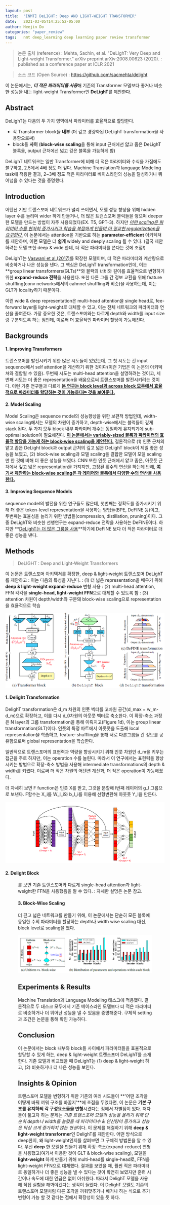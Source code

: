 ```yaml
---
layout: post
title:  "[NMT] DeLIGHT: Deep AND LIGHT-WEIGHT TRANSFORMER"
date:   2021-03-05T14:25:52-05:00
author: Heejin Do
categories: "paper_review"
tags:	nmt deep_learning deep learning paper review transformer
---
```

> 논문 출처 (reference)
: Mehta, Sachin, et al. "DeLighT: Very Deep and Light-weight Transformer." arXiv preprint arXiv:2008.00623 (2020).
: published as a conference paper at ICLR 2021 

> 소스 코드 (Open Source)
: https://github.com/sacmehta/delight


이 논문에서는, <em>**더 적은 파라미터를 사용**</em>해 기존의 Transformer 모델보다 좋거나 비슷한 성능을 내는 light-weight Transformer인 **DeLighT**를 제안한다.

## Abstract
DeLighT는 다음의 두 가지 영역에서 파라미터를 효율적으로 할당한다.

- 각 Transformer block들 **내부** (더 깊고 경량화된 DeLighT transformation을 사용함으로써)
- block들 **사이** (**block-wise scaling**을 통해 input 근처에선 얇고 좁은 DeLighT 블록을, output 근처에선 넓고 깊은 블록을 가능하게 함)

DeLighT 네트워크는 일반 Transformer에 비해 더 적은 파라미터와 수식을 가짐에도 불구하고, 2.5에서 4배 정도 더 깊다. 
Machine Translation과 language Modeling task에 적용한 결과, 2~3배 정도 적은 파라미터로 베이스라인의 성능을 달성하거나 뛰어넘을 수 있다는 것을 증명했다.

## Introduction
어텐션 기반 트랜스포머 네트워크가 널리 쓰이면서, 모델 성능 향상을 위해 hidden layer 수를 늘리며 wider 하게 만들거나, 더 많은 트랜스포머 블럭들을 쌓으며 deeper 한 모델을 만드는 방법이 자주 사용되었다(EX. T5, GPT-3). 하지만 *<U>이런 scaling은 파라미터 수를 현저히 증가시키고 학습을 복잡하게 만들며 더 정교한 regularization을 요구한다.</U>* 이 논문에서는 attention을 기반으로 하는 **parameter-efficient** 아키텍쳐를 제안하며, 이런 모델은 더 **쉽게** widely and deeply scaling 될 수 있다. (결국 제안하려는 모델 또한 deep & wide 한데, 더 적은 파라미터를 쓴다는 것에 초점!)

DeLighT는 [Vaswani et al.(2017)](https://arxiv.org/pdf/1706.03762.pdf)를 확장한 모델이며, 더 적은 파라미터와 계산량으로 비슷하거나 나은 성능을 낸다. 그 핵심은 DeLighT transformation인데, 이는 **group linear transformers(GLTs)**와 블럭의 너비와 깊이를 효율적으로 변형하기 위한 **expand-reduce 전략**을 사용한다. 또한 다른 그룹 간 정보 교환을 위해 feature shuffling(conv networks에서의 cahnnel shuffling과 비슷)을 사용하는데, 이는 GLT가 locality하기 때문이다.

이런 wide & deep representation은 multi-head attention을 single head로, fee-forward layer를 light-weight로 대체할 수 있고, 이는 전체 네트워크의 파라미터와 연산을 줄여준다. 가장 중요한 것은, 트랜스포머와는 다르게 depth와 width를 input size랑 구분되도록 하는 점인데, 이로써 더 효율적인 파라미터 할당이 가능해진다. 

## Backgrounds

#### 1. Improving Transformers
트랜스포머를 발전시키기 위한 많은 시도들이 있었는데, 그 첫 시도는 긴 input sequence에서 self attention을 계산하기 위한 것이다(이런 기법은 이 논문의 아키텍쳐와 결합될 수 있음). 두번째 시도는 multi-head attention을 설명하려는 것이고, 세번째 시도는 더 좋은 representation을 배움으로써 트랜스포머를 발전시키려는 것이다. 이런 기존 연구들과 다르게 <U>**본 연구는 block level과 across block 모두에서 효율적으로 파라미터를 할당하는 것이 가능하다는 것을 보여준다.**</U>

#### 2. Model Scaling
Model Scaling은 sequence model의 성능향상을 위한 보편적 방법인데, width-wise scaling에서는 모델의 차원이 증가하고, depth-wise에서는 블럭들이 깊게 stack 된다. 두 가지 모두 block 내부 파라미터 개수는 동일하게 유지되기에 sub-optimal solution이 필요해진다. <U>**이 논문에서는 variably-sized 블록과 파라미터의 효율적 할당을 가능케 하는 block-wise scaling을 제안한다.**</U> 결론적으로 (1) 인풋 근처의 얕고 좁은 DeLight block과 output 근처의 깊고 넓은 DeLighT block이 제일 좋은 성능을 보였고, (2) block-wise scaling과 모델 scaling을 결합한 모델이 모델 scaling만 한 것에 비해 더 좋은 성능을 보였다. CNN 또한 인풋 근처에서 얕고 좁은, 아웃풋 근처에서 깊고 넓은 representation을 가지지만, 고정된 횟수의 연산을 하는데 반해, <U>**여기서 제안하는 block-wise scaling은 각 레이어와 블록에서 다양한 수의 연산을 사용한다.**</U>

#### 3. Improving Sequence Models
sequence model의 발전을 위한 연구들도 많은데, 첫번째는 정확도를 증가시키기 위해 더 좋은 token-level representation을 사용하는 방법들(BPE, DeFINE 등)이고, 두번째는 효율성을 늘리기 위한 방법들(compression, distillation, pruning)이다. 그 중 DeLighT와 비슷한 선행연구는 expand-reduce 전략을 사용하는 DeFINE이다. 하지만 **<U>DeLighT는 더 많은 그룹을 사용</U>**하기에 DeFINE 보다 더 적은 파라미터로 더 좋은 성능을 낸다. 

## Methods 
> DeLIGHT : Deep and Light-Weight Transformers

이 논문은 트랜스포머 아키텍쳐를 확장한, deep & light-weight 트랜스포머 DeLighT를 제안하고
: 이는 다음의 특성을 지닌다.
: (1) 더 넓은 representation을 배우기 위해 **deep & light-weight expand-reduce** 변형 사용
: (2) multi-head attention, FFN 각각을 **single-head, light-weight FFN**으로 대체할 수 있도록 함
: (3) attention 차원이 depth/width와 구분돼 block-wise scaling으로 representation을 효율적으로 학습

<img src="/assets/images/delight.PNG" title="delight">

#### 1. Delight Transformation
DelighT transformation은 d_m 차원의 인풋 벡터를 고차원 공간(d_max = w_m･d_m)으로 확장하고, 이를 다시 d_0차원의 아웃풋 벡터로 축소한다.
이 확장-축소 과정은 N layer의 그룹 transformation을 통해 이뤄지고(Figure 1d), 이는 group linear transformation(GLT)이다.
인풋의 특정 파트에서 아웃풋을 도출해 local representation을 학습하고, feature-shuffling을 통해 서로 다른그룹들 간 정보를 공유함으로써 global representation을 학습한다.

일반적으로 트랜스포머의 표현력과 역량을 향상시키기 위해 인풋 차원인 d_m을 키우는 접근을 주로 하지만, 이는 operation 수를 늘린다. 따라서 이 연구에서는 표현력을 향상시키는 방법으로 확장-축소 방법을 사용해 intermediate transformations의 depth & width를 키웠다. 이로써 더 작은 차원의 어텐션 계산과, 더 적은 operation이 가능해졌다. 

더 자세히 보면 F function은 인풋 X를 받고, 그것을 분할해 l번째 레이어의 g_l 그룹으로 보낸다. F함수는 X_i를 W_l_i와 b_l_i를 이용해 선형변환해 아웃풋 Y_l을 만든다. 

<img src="/assets/images/delight_2.PNG" title="delight_2">

#### 2. Delight Block
<Figure 1b>를 보면 기존 트랜스포머와 다르게 single-head attention과 light-weight한 FFN을 사용했음을 알 수 있다.
: 자세한 설명은 논문 참고.

#### 3. Block-Wise Scaling
더 깊고 넓은 네트워크를 만들기 위해, 이 논문에서는 단순히 모든 블록에 동일한 수의 파라미터를 할당하는 depth나 width wise scaling 대신, block level로 scaling을 했다.

<img src="/assets/images/delight_3.PNG" title="delight_3">

## Experiments & Results
Machine Translation과 Language Modeling 태스크에 적용했다. 결론적으로 두 태스크 모두에서 기존 베이스라인 모델보다 더 적은 파라미터로 비슷하거나 더 뛰어난 성능을 낼 수 있음을 증명해준다. 구체적 setting과 조건은 논문을 통해 확인 가능하다. 

## Conclusion
이 논문에서는 block 내부와 block들 사이에서 파라미터들을 효율적으로 할당할 수 있게 하는, deep & light-weight 트랜스포머 DeLighT를 소개한다. 기존 모델과 비교했을 때 DeLighT는 (1) deep & light-weight 하고, (2) 비슷하거나 더 나은 성능을 보인다.

## Insights & Opinion
트랜스포머 모델을 변형하기 위한 기존의 여러 시도들이 **'어떤 조각을 어떻게 바꿔 끼워 구조를 바꿀지'**에 초점을 두었다면, 이 논문은 **기본 구조를 유지하되 각 구성요소들을 변형**시켰다는 점에서 차별점이 있다. 저자들이 풀고자 하는 문제는 <em>기존 트랜스포머 모델의 성능을 올리기 위해 단순히 depth나 width를 늘렸을 때 파라미터수 & 연산량이 증가하고 성능은 막상 크게 증가하지 않는 현상</em>이다. 이 문제를 해결하기 위해 **deep & light-weight transformer**인 DelighT를 제안한다. 어떤 방식으로 deep한지, 왜 light-weight인지를 살펴보면 그 구체적 방법론을 알 수 있다. 우선 **deep** 한 모델을 만들기 위해 확장-축소(expand-reduce) 변형을 사용했고(여기서 이용한 것이 GLT & block-wise scaling), 모델을 **light-weight** 하게 만들기 위해 multi-head를 single-head로, FFN을 light-weight FFN으로 대체했다. 결과를 보았을 때, 훨씬 적은 파라미터로 동일하거나 더 좋은 성능을 낼 수 있다는 것이 확연히 보였지만 훈련 시간이나 속도에 대한 언급은 없어 아쉬웠다. 따라서 DelighT 모델을 사용해 직접 실험을 해봐야겠다는 생각이 들었다. 이 DelighT 모델도 기존의 트랜스포머 모델처럼 다른 조각을 끼워맞추거나 빼거나 하는 식으로 추가 변형이 가능 할 것 같다는 점에서 확장성이 있을 듯 하다. 
